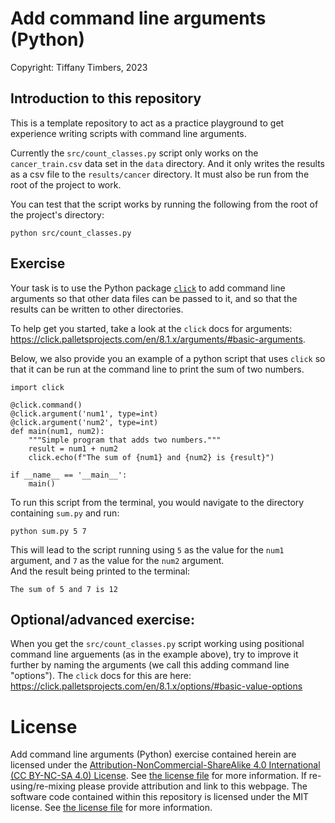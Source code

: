 # Add command line arguments (Python)
Copyright: Tiffany Timbers, 2023

## Introduction to this repository

This is a template repository to act as a practice playground 
to get experience writing scripts with command line arguments.

Currently the `src/count_classes.py` script only works 
on the `cancer_train.csv` data set in the `data` directory. 
And it only writes the results as a csv file to the 
`results/cancer` directory. 
It must also be run from the root of the project to work.

You can test that the script works by running the following 
from the root of the project's directory:

```
python src/count_classes.py
```

## Exercise

Your task is to use the Python package 
[`click`](https://click.palletsprojects.com/en/8.1.x/)
to add command line arguments so that other data files 
can be passed to it, 
and so that the results can be written to other directories.

To help get you started, 
take a look at the `click` docs for arguments:
<https://click.palletsprojects.com/en/8.1.x/arguments/#basic-arguments>.


Below, we also provide you an example of a python script 
that uses `click` so that it can be run at the command line 
to print the sum of two numbers.

```{python}
import click

@click.command()
@click.argument('num1', type=int)
@click.argument('num2', type=int)
def main(num1, num2):
    """Simple program that adds two numbers."""
    result = num1 + num2
    click.echo(f"The sum of {num1} and {num2} is {result}")

if __name__ == '__main__':
    main()
```

To run this script from the terminal, 
you would navigate to the directory containing `sum.py` 
and run:

```{bash}
python sum.py 5 7
```

This will lead to the script running using `5` as the 
value for the `num1` argument, 
and `7` as the value for the `num2` argument.  
And the result being printed to the terminal:

```
The sum of 5 and 7 is 12
```

## Optional/advanced exercise:

When you get the `src/count_classes.py` script working using 
positional command line arguements (as in the example above),
try to improve it further by naming the arguments 
(we call this adding command line "options").
The `click` docs for this are here: 
<https://click.palletsprojects.com/en/8.1.x/options/#basic-value-options>

# License
Add command line arguments (Python) exercise contained herein are licensed under the [Attribution-NonCommercial-ShareAlike 4.0 International (CC BY-NC-SA 4.0) License](https://creativecommons.org/licenses/by-nc-sa/4.0/).
See [the license file](LICENSE.md) for more information. If
re-using/re-mixing please provide attribution and link to this webpage.
The software code contained within this repository is licensed under the
MIT license. See [the license file](LICENSE.md) for more information.
